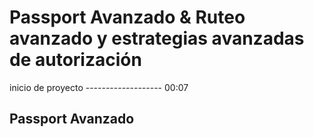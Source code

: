 # Passport Avanzado & Ruteo avanzado y estrategias avanzadas de autorización

inicio de proyecto ------------------- 00:07

## Passport Avanzado

